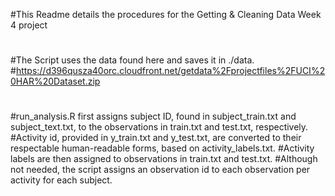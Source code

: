 #This Readme details the procedures for the Getting & Cleaning Data Week 4 project
#
#The Script uses the data found here and saves it in ./data.
#https://d396qusza40orc.cloudfront.net/getdata%2Fprojectfiles%2FUCI%20HAR%20Dataset.zip
#
#run_analysis.R first assigns subject ID, found in subject_train.txt and subject_text.txt, to the observations in train.txt and test.txt, respectively. 
#Activity id, provided in y_train.txt and y_test.txt, are converted to their respectable human-readable forms, based on activity_labels.txt.
#Activity labels are then assigned to observations in train.txt and test.txt.
#Although not needed, the script assigns an observation id to each observation per activity for each subject.


